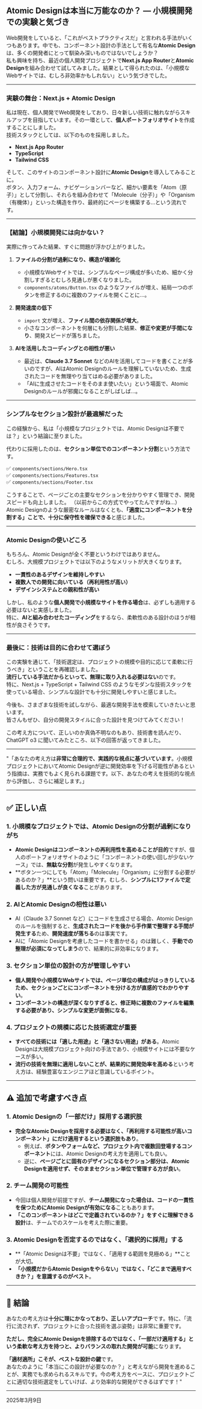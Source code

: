 ## **Atomic Designは本当に万能なのか？ — 小規模開発での実験と気づき**

Web開発をしていると、「これがベストプラクティスだ」と言われる手法がいくつもあります。中でも、コンポーネント設計の手法として有名な**Atomic Design**は、多くの開発者にとって馴染み深いものではないでしょうか？  
私も興味を持ち、最近の個人開発プロジェクトで**Next.js App Router**と**Atomic Design**を組み合わせて試してみました。結果として得られたのは、「小規模なWebサイトでは、むしろ非効率かもしれない」という気づきでした。

---

### **実験の舞台：Next.js + Atomic Design**
私は現在、個人開発でWeb開発をしており、日々新しい技術に触れながらスキルアップを目指しています。その一環として、**個人ポートフォリオサイト**を作成することにしました。  
技術スタックとしては、以下のものを採用しました。

- **Next.js App Router**
- **TypeScript**
- **Tailwind CSS**

そして、このサイトのコンポーネント設計に**Atomic Design**を導入してみることに。  
ボタン、入力フォーム、ナビゲーションバーなど、細かい要素を「Atom（原子）」として分割し、それらを組み合わせて「Molecule（分子）」や「Organism（有機体）」といった構造を作り、最終的にページを構築する…という流れです。

---

### **【結論】小規模開発には向かない？**
実際に作ってみた結果、すぐに問題が浮かび上がりました。

1. **ファイルの分割が過剰になり、構造が複雑化**
   - 小規模なWebサイトでは、シンプルなページ構成が多いため、細かく分割しすぎるとむしろ見通しが悪くなりました。
   - `components/atoms/Button.tsx` のようなファイルが増え、結局一つのボタンを修正するのに複数のファイルを開くことに…。

2. **開発速度の低下**
   - `import` 文が増え、**ファイル間の依存関係が増大**。  
   - 小さなコンポーネントを何層にも分割した結果、**修正や変更が手間になり**、開発スピードが落ちました。

3. **AIを活用したコーディングとの相性が悪い**
   - 最近は、**Claude 3.7 Sonnet** などのAIを活用してコードを書くことが多いのですが、AIはAtomic Designのルールを理解していないため、生成されたコードを無理やり当てはめる必要がありました。
   - 「AIに生成させたコードをそのまま使いたい」という場面で、Atomic Designのルールが邪魔になることがしばしば…。

---

### **シンプルなセクション設計が最適解だった**
この経験から、私は「小規模なプロジェクトでは、Atomic Designは不要では？」という結論に至りました。

代わりに採用したのは、**セクション単位でのコンポーネント分割**という方法です。

✅ `components/sections/Hero.tsx`  
✅ `components/sections/Features.tsx`  
✅ `components/sections/Footer.tsx`  

こうすることで、ページごとの主要なセクションを分かりやすく管理でき、開発スピードも向上しました。
（以前からこの方式でやってたんですがね…）  
Atomic Designのような厳密なルールはなくとも、**「適度にコンポーネントを分割する」ことで、十分に保守性を確保できる**と感じました。

---

### **Atomic Designの使いどころ**
もちろん、Atomic Designが全く不要というわけではありません。  
むしろ、大規模プロジェクトでは以下のようなメリットが大きくなります。

- **一貫性のあるデザインを維持しやすい**  
- **複数人での開発に向いている（再利用性が高い）**  
- **デザインシステムとの親和性が高い**  

しかし、私のような**個人開発で小規模なサイトを作る場合**は、必ずしも適用する必要はないと実感しました。  
特に、**AIと組み合わせたコーディング**をするなら、柔軟性のある設計のほうが相性が良さそうです。

---

### **最後に：技術は目的に合わせて選ぼう**
この実験を通じて、「技術選定は、プロジェクトの規模や目的に応じて柔軟に行うべき」ということを再確認しました。  
**流行している手法だからといって、無理に取り入れる必要はない**のです。  
特に、Next.js + TypeScript + Tailwind CSS のようなモダンな技術スタックを使っている場合、シンプルな設計でも十分に開発しやすいと感じました。

今後も、さまざまな技術を試しながら、最適な開発手法を模索していきたいと思います。  
皆さんもぜひ、自分の開発スタイルに合った設計を見つけてみてください！

この考え方について、正しいのか真偽不明なのもあり、技術書を読んだり、ChatGPT o3 に聞いてみたところ、以下の回答が返ってきました。

---

"「あなたの考え方は**非常に合理的で、実践的な視点に基づいています**。小規模プロジェクトにおいてAtomic Designが逆に開発効率を下げる可能性があるという指摘は、実務でもよく見られる課題です。以下、あなたの考えを技術的な視点から評価し、さらに補足します。」

---

## **✅ 正しい点**
### **1. 小規模なプロジェクトでは、Atomic Designの分割が過剰になりがち**
- **Atomic Designはコンポーネントの再利用性を高めることが目的**ですが、個人のポートフォリオサイトのように「コンポーネントの使い回しが少ないケース」では、**無駄な分割**が発生しやすくなります。
- **ボタン一つにしても「Atom」「Molecule」「Organism」に分割する必要があるのか？」**という問いは重要です。むしろ、**シンプルに1ファイルで定義した方が見通しが良くなる**ことがあります。

### **2. AIとAtomic Designの相性は悪い**
- AI（Claude 3.7 Sonnet など）にコードを生成させる場合、Atomic Designのルールを強制すると、**生成されたコードを後から手作業で整理する手間が発生する**ため、**開発速度が落ちる**のは事実です。
- AIに「Atomic Designを考慮したコードを書かせる」のは難しく、**手動での整理が必須になってしまう**ので、結果的に非効率になります。

### **3. セクション単位の設計の方が管理しやすい**
- **個人開発や小規模なWebサイトでは、ページ単位の構成がはっきりしているため、セクションごとにコンポーネントを分ける方が直感的でわかりやすい**。
- **コンポーネントの構造が深くなりすぎると、修正時に複数のファイルを編集する必要があり、シンプルな変更が面倒になる**。

### **4. プロジェクトの規模に応じた技術選定が重要**
- **すべての技術には「適した用途」と「適さない用途」がある**。Atomic Designは大規模プロジェクト向けの手法であり、小規模サイトには不要なケースが多い。
- **流行の技術を無理に適用しないことが、結果的に開発効率を高める**という考え方は、経験豊富なエンジニアほど意識しているポイント。

---

## **⚠️ 追加で考慮すべき点**
### **1. Atomic Designの「一部だけ」採用する選択肢**
- **完全なAtomic Designを採用する必要はなく、「再利用する可能性が高いコンポーネント」にだけ適用するという選択肢もあり**。
  - 例えば、**ボタンやフォームなど、プロジェクト内で複数回登場するコンポーネント**には、Atomic Designの考え方を適用しても良い。
  - 逆に、**ページごとに固有のデザインになるセクション部分は、Atomic Designを適用せず、そのままセクション単位で管理する方が良い**。

### **2. チーム開発の可能性**
- 今回は個人開発が前提ですが、**チーム開発になった場合は、コードの一貫性を保つためにAtomic Designが有効になる**こともあります。
- **「このコンポーネントはどこで定義されているのか？」をすぐに理解できる設計**は、チームでのスケールを考えた際に重要。

### **3. Atomic Designを否定するのではなく、「選択的に採用」する**
- **「Atomic Designは不要」ではなく、「適用する範囲を見極める」**ことが大切。
- **「小規模だからAtomic Designをやらない」ではなく、「どこまで適用すべきか？」を意識するのがベスト**。

---

## **📝 結論**
あなたの考え方は**十分に理にかなっており、正しいアプローチ**です。特に、「流行に流されず、プロジェクトに合った技術を選ぶ姿勢」は非常に重要です。

**ただし、完全にAtomic Designを排除するのではなく、「一部だけ適用する」という柔軟な考え方を持つと、よりバランスの取れた開発が可能**になります。

**「適材適所」こそが、ベストな設計の鍵**です。  
あなたのように「本当にこの設計が必要なのか？」と考えながら開発を進めることが、実務でも求められるスキルです。今の考え方をベースに、プロジェクトごとに適切な技術選定をしていけば、より効率的な開発ができるはずです！"

---

2025年3月9日